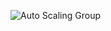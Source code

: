 ![Auto Scaling Group](https://github.com/user-attachments/assets/b6aae9cf-b526-4247-b4c7-ff1303a78ae3)
